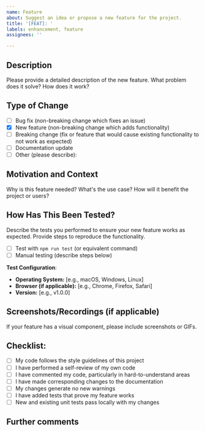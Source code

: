 ```yaml
---
name: Feature
about: Suggest an idea or propose a new feature for the project.
title: '[FEAT]: '
labels: enhancement, feature
assignees: ''

---
```


## Description

Please provide a detailed description of the new feature. What problem does it solve? How does it work?

## Type of Change

- [ ] Bug fix (non-breaking change which fixes an issue)
- [x] New feature (non-breaking change which adds functionality)
- [ ] Breaking change (fix or feature that would cause existing functionality to not work as expected)
- [ ] Documentation update
- [ ] Other (please describe):

## Motivation and Context

Why is this feature needed? What's the use case? How will it benefit the project or users?

## How Has This Been Tested?

Describe the tests you performed to ensure your new feature works as expected. Provide steps to reproduce the functionality.

- [ ] Test with `npm run test` (or equivalent command)
- [ ] Manual testing (describe steps below)

**Test Configuration**:
* **Operating System:** [e.g., macOS, Windows, Linux]
* **Browser (if applicable):** [e.g., Chrome, Firefox, Safari]
* **Version:** [e.g., v1.0.0]

## Screenshots/Recordings (if applicable)

If your feature has a visual component, please include screenshots or GIFs.

## Checklist:

- [ ] My code follows the style guidelines of this project
- [ ] I have performed a self-review of my own code
- [ ] I have commented my code, particularly in hard-to-understand areas
- [ ] I have made corresponding changes to the documentation
- [ ] My changes generate no new warnings
- [ ] I have added tests that prove my feature works
- [ ] New and existing unit tests pass locally with my changes

## Further comments